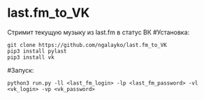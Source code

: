 # last.fm_to_VK
Стримит текущую музыку из last.fm в статус ВК
#Установка:
```
git clone https://github.com/ngalayko/last.fm_to_VK
pip3 install pylast
pip3 install vk
```
#Запуск:
```
python3 run.py -ll <last_fm_login> -lp <last_fm_password> -vl <vk_login> -vp <vk_password>
```
